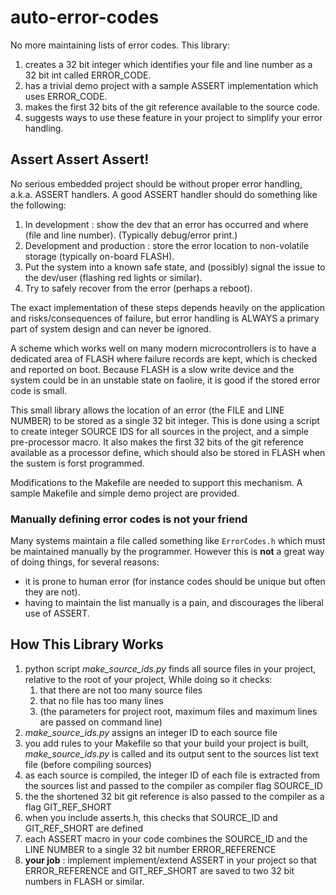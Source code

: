 # auto-error-codes
No more maintaining lists of error codes. This library:

1. creates a 32 bit integer which identifies your file and line number as a 32 bit int called ERROR_CODE.
2. has a trivial demo project with a sample ASSERT implementation which uses ERROR_CODE.
3. makes the first 32 bits of the git reference available to the source code.
4. suggests ways to use these feature in your project to simplify your error handling.

## Assert Assert Assert!

No serious embedded project should be without proper error handling, a.k.a. ASSERT handlers. A good ASSERT handler should do something like the following:

1. In development : show the dev that an error has occurred and where (file and line number). (Typically debug/error print.)
2. Development and production : store the error location to non-volatile storage (typically on-board FLASH).
3. Put the system into a known safe state, and (possibly) signal the issue to the dev/user (flashing red lights or similar).
4. Try to safely recover from the error (perhaps a reboot).

The exact implementation of these steps depends heavily on the application and risks/consequences of failure, but error handling is ALWAYS a primary part of system design and can never be ignored.

A scheme which works well on many modern microcontrollers is to have a dedicated area of FLASH where failure records are kept, which is checked and reported on boot. Because FLASH is a slow write device and the system could be in an unstable state on faolire, it is good if the stored error code is small.

This small library allows the location of an error (the FILE and LINE NUMBER) to be stored as a single 32 bit integer. This is done using a script to create integer SOURCE IDS for all sources in the project, and a simple pre-processor macro. It also makes the first 32 bits of the git reference available as a processor define, which should also be stored in FLASH when the sustem is forst programmed.

Modifications to the Makefile are needed to support this mechanism. A sample Makefile and simple demo project are provided.

### Manually defining error codes is not your friend

Many systems maintain a file called something like `ErrorCodes.h` which must be maintained manually by the programmer. However this is **not** a great way of doing things, for several reasons:

- it is prone to human error (for instance codes should be unique but often they are not).
- having to maintain the list manually is a pain, and discourages the liberal use of ASSERT.

## How This Library Works

1. python script *make_source_ids.py* finds all source files in your project, relative to the root of your project, While doing so it checks:
   1. that there are not too many source files 
   2. that no file has too many lines
   3. (the parameters for project root, maximum files and maximum lines are passed on command line)
2. *make_source_ids.py* assigns an integer ID to each source file
3. you add rules to your Makefile so that your build your project is built, *make_source_ids.py* is called and its output sent to the sources list text file (before compiling sources)
4. as each source is compiled, the integer ID of each file is extracted from the sources list and passed to the compiler as compiler flag SOURCE_ID
5. the the shortened 32 bit git reference is also passed to the compiler as a flag GIT_REF_SHORT
6. when you include asserts.h, this checks that SOURCE_ID and GIT_REF_SHORT are defined
7. each ASSERT macro in your code combines the SOURCE_ID and the LINE NUMBER to a single 32 bit number ERROR_REFERENCE
8. **your job** : implement implement/extend ASSERT in your project so that ERROR_REFERENCE and GIT_REF_SHORT are saved to two 32 bit numbers in FLASH or similar.



